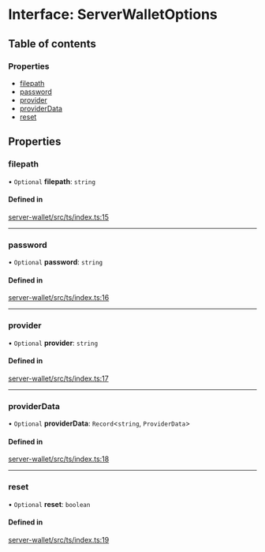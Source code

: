 # Interface: ServerWalletOptions

## Table of contents

### Properties

- [filepath](ServerWalletOptions.md#filepath)
- [password](ServerWalletOptions.md#password)
- [provider](ServerWalletOptions.md#provider)
- [providerData](ServerWalletOptions.md#providerdata)
- [reset](ServerWalletOptions.md#reset)

## Properties

### filepath

• `Optional` **filepath**: `string`

#### Defined in

[server-wallet/src/ts/index.ts:15](https://gitlab.com/i3-market/code/wp3/t3.2/i3m-wallet-monorepo/-/blob/b75ffba/packages/server-wallet/src/ts/index.ts#L15)

___

### password

• `Optional` **password**: `string`

#### Defined in

[server-wallet/src/ts/index.ts:16](https://gitlab.com/i3-market/code/wp3/t3.2/i3m-wallet-monorepo/-/blob/b75ffba/packages/server-wallet/src/ts/index.ts#L16)

___

### provider

• `Optional` **provider**: `string`

#### Defined in

[server-wallet/src/ts/index.ts:17](https://gitlab.com/i3-market/code/wp3/t3.2/i3m-wallet-monorepo/-/blob/b75ffba/packages/server-wallet/src/ts/index.ts#L17)

___

### providerData

• `Optional` **providerData**: `Record`<`string`, `ProviderData`\>

#### Defined in

[server-wallet/src/ts/index.ts:18](https://gitlab.com/i3-market/code/wp3/t3.2/i3m-wallet-monorepo/-/blob/b75ffba/packages/server-wallet/src/ts/index.ts#L18)

___

### reset

• `Optional` **reset**: `boolean`

#### Defined in

[server-wallet/src/ts/index.ts:19](https://gitlab.com/i3-market/code/wp3/t3.2/i3m-wallet-monorepo/-/blob/b75ffba/packages/server-wallet/src/ts/index.ts#L19)
